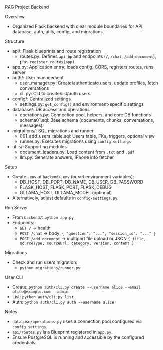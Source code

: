 RAG Project Backend

Overview
- Organized Flask backend with clear module boundaries for API, database, auth, utils, config, and migrations.

Structure
- api/: Flask blueprints and route registration
  - routes.py: Defines `api_bp` and endpoints (`/`, `/chat`, `/add-document`), plus `register_routes(app)`
- app.py: Application entry; loads config, CORS, registers routes, runs server
- auth/: User management
  - user_manager.py: Create/authenticate users, update profiles, fetch conversations
  - cli.py: CLI to create/list/auth users
- config/: Centralized settings
  - settings.py: `get_config()` and environment-specific settings
- database/: DB access and operations
  - operations.py: Connection pool, helpers, and core DB functions
  - schema01.sql: Base schema (documents, chunks, conversations, messages)
- migrations/: SQL migrations and runner
  - 001_add_users_table.sql: Users table, FKs, triggers, optional view
  - runner.py: Executes migrations using `config.settings`
- utils/: Supporting modules
  - document_loaders.py: Load content from `.txt` and `.pdf`
  - llm.py: Generate answers, iPhone info fetcher

Setup
- Create `.env` at `backend/.env` (or set environment variables):
  - DB_HOST, DB_PORT, DB_NAME, DB_USER, DB_PASSWORD
  - FLASK_HOST, FLASK_PORT, FLASK_DEBUG
  - OLLAMA_HOST, OLLAMA_MODEL (optional)
- Alternatively, adjust defaults in `config/settings.py`.

Run Server
- From `backend/`: `python app.py`
- Endpoints:
  - `GET /` → health
  - `POST /chat` → body: `{ "question": "...", "session_id": "..." }`
  - `POST /add-document` → multipart file upload or JSON `{ title, sourceType, sourceUrl, category, version, content }`

Migrations
- Check and run users migration:
  - `python migrations/runner.py`

User CLI
- Create: `python auth/cli.py create --username alice --email alice@example.com --admin`
- List: `python auth/cli.py list`
- Auth: `python auth/cli.py auth --username alice`

Notes
- `database/operations.py` uses a connection pool configured via `config.settings`.
- `api/routes.py` is a Blueprint registered in `app.py`.
- Ensure PostgreSQL is running and accessible by the configured credentials.